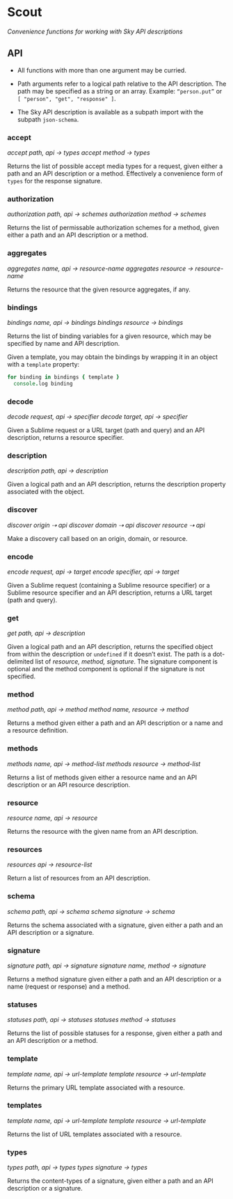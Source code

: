 # Scout

_Convenience functions for working with Sky API descriptions_

## API

- All functions with more than one argument may be curried.
- Path arguments refer to a logical path relative to the API description. The path may be specified as a string or an array. Example: `“person.put”` or `[ "person", "get", "response" ]`.

- The Sky API description is available as a subpath import with the subpath `json-schema`.

### accept

*accept path, api  → types*
*accept method  → types*

Returns the list of possible accept media types for a request, given either a path and an API description or a method. Effectively a convenience form of `types` for the response signature.

### authorization

*authorization path, api → schemes*
*authorization method → schemes*

Returns the list of permissable authorization schemes for a method, given either a path and an API description or a method.

### aggregates

*aggregates name, api → resource-name*
*aggregates resource → resource-name*

Returns the resource that the given resource aggregates, if any.


### bindings

*bindings name, api → bindings*
*bindings resource → bindings*

Returns the list of binding variables for a given resource, which may be specified by name and API description.

Given a template, you may obtain the bindings by wrapping it in an object with a `template` property:

```coffeescript
for binding in bindings { template }
  console.log binding
```

### decode

*decode request, api → specifier*
*decode target, api → specifier*

Given a Sublime request or a URL target (path and query) and an API description, returns a resource specifier.


### description

*description path, api → description*

Given a logical path and an API description, returns the description property associated with the object.

### discover

*discover origin ⇢ api*
*discover domain ⇢ api*
*discover resource ⇢ api*

Make a discovery call based on an origin, domain, or resource.

### encode

*encode request, api → target*
*encode specifier, api → target*

Given a Sublime request (containing a Sublime resource specifier) or a Sublime resource specifier and an API description, returns a URL target (path and query).

### get

*get path, api → description*

Given a logical path and an API description, returns the specified object from within the description or `undefined` if it doesn’t exist. The path is a dot-delimited list of _resource, method, signature_. The signature component is optional and the method component is optional if the signature is not specified.

### method

*method path, api  → method*
*method name, resource → method*

Returns a method given either a path and an API description or a name and a resource definition.

### methods

*methods name, api → method-list*
*methods resource → method-list*

Returns a list of methods given either a resource name and an API description or an API resource description.

### resource

*resource name, api → resource*

Returns the resource with the given name from an API description.

### resources

*resources api → resource-list*

Return a list of resources from an API description.

### schema

*schema path, api  → schema*
*schema signature  → schema*

Returns the schema associated with a signature, given either a path and an API description or a signature.

### signature

*signature path, api  → signature*
*signature name, method  → signature*

Returns a method signature given either a path and an API description or a name (request or response) and a method.

### statuses

*statuses path, api  → statuses*
*statuses method  → statuses*

Returns the list of possible statuses for a response, given either a path and an API description or a method.

### template

*template name, api → url-template*
*template resource → url-template*

Returns the primary URL template associated with a resource.

### templates

*template name, api → url-template*
*template resource → url-template*

Returns the list of URL templates associated with a resource.

### types

*types path, api  → types*
*types signature  → types*

Returns the content-types of a signature, given either a path and an API description or a signature.
